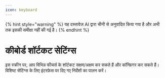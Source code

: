```yaml
---
icon: keyboard
---
```


{% hint style="warning" %}
यह दस्तावेज़ AI द्वारा चीनी से अनुवादित किया गया है और अभी तक इसकी समीक्षा नहीं की गई है।
{% endhint %}

# कीबोर्ड शॉर्टकट सेटिंग्स

इस स्क्रीन पर, आप विभिन्न फीचर्स के शॉर्टकट सक्षम/अक्षम कर सकते हैं और कॉन्फ़िगर कर सकते हैं। विशिष्ट सेटिंग्स के लिए इंटरफ़ेस पर दिए गए निर्देशों का पालन करें।